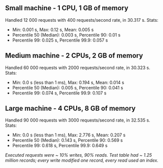 ## Small machine - 1 CPU, 1 GB of memory 

Handled 12 000 requests with 400 requests/second rate, in 30.317 s. Stats:
* Min: 0.001 s, Max: 0.12 s, Mean: 0.005 s
* Percentile 50 (Median): 0.003 s, Percentile 90: 0.01 s
* Percentile 99: 0.025 s, Percentile 99.9: 0.057 s

## Medium machine - 2 CPUs, 2 GB of memory

Handled 60 000 requests with 2000 requests/second rate, in 30.323 s. Stats:
* Min: 0.0 s (less than 1 ms), Max: 0.194 s, Mean: 0.014 s 
* Percentile 50 (Median): 0.005 s, Percentile 90: 0.041 s
* Percentile 99: 0.074 s, Percentile 99.9: 0.107 s

## Large machine - 4 CPUs, 8 GB of memory

Handled 90 000 requests with 3000 requests/second rate, in 32.535 s. Stats:
* Min: 0.0 s (less than 1 ms), Max: 2.776 s, Mean: 0.207 s
* Percentile 50 (Median): 0.143 s, Percentile 90: 0.569 s
* Percentile 99: 0.618 s, Percentile 99.9: 0.649 s

*Executed requests were ~ 10% writes, 90% reads. Test table had ~ 1.25 million records; every write modified one record, every read used an index.*